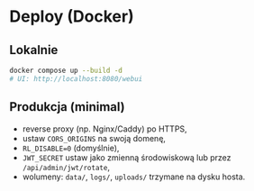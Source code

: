 
# Deploy (Docker)

## Lokalnie
```bash
docker compose up --build -d
# UI: http://localhost:8080/webui
```

## Produkcja (minimal)
- reverse proxy (np. Nginx/Caddy) po HTTPS,
- ustaw `CORS_ORIGINS` na swoją domenę,
- `RL_DISABLE=0` (domyślnie),
- `JWT_SECRET` ustaw jako zmienną środowiskową lub przez `/api/admin/jwt/rotate`,
- wolumeny: `data/`, `logs/`, `uploads/` trzymane na dysku hosta.
